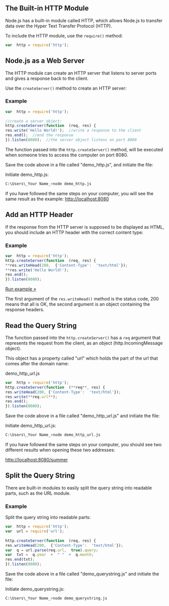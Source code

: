
## The Built-in HTTP Module

Node.js has a built-in module called HTTP, which allows Node.js to transfer data over the Hyper Text Transfer Protocol (HTTP).

To include the HTTP module, use the  `require()`  method:
```js
var  http = require('http');
```

## Node.js as a Web Server

The HTTP module can create an HTTP server that listens to server ports and gives a response back to the client.

Use the  `createServer()`  method to create an HTTP server:

### Example
```js
var  http = require('http');  
  
//create a server object:  
http.createServer(function  (req, res) {  
res.write('Hello World!');  //write a response to the client  
res.end();  //end the response  
}).listen(8080);  //the server object listens on port 8080
```

The function passed into the  `http.createServer()`  method, will be executed when someone tries to access the computer on port 8080.

Save the code above in a file called "demo_http.js", and initiate the file:

Initiate demo_http.js:
```bash
C:\Users\_Your Name_>node demo_http.js
```
If you have followed the same steps on your computer, you will see the same result as the example:  [http://localhost:8080](http://localhost:8080/)


## Add an HTTP Header

If the response from the HTTP server is supposed to be displayed as HTML, you should include an HTTP header with the correct content type:

### Example
```js
var  http = require('http');  
http.createServer(function  (req, res) {  
**res.writeHead(200,  {'Content-Type':  'text/html'});  
**res.write('Hello World!');  
res.end();  
}).listen(8080);
```
[Run example »](https://www.w3schools.com/nodejs/shownodejs.asp?filename=demo_http_header)

The first argument of the  `res.writeHead()`  method is the status code, 200 means that all is OK, the second argument is an object containing the response headers.

## Read the Query String

The function passed into the  `http.createServer()`  has a  `req`  argument that represents the request from the client, as an object (http.IncomingMessage object).

This object has a property called "url" which holds the part of the url that comes after the domain name:

demo_http_url.js
```js
var  http = require('http');  
http.createServer(function  (**req**, res) {  
res.writeHead(200, {'Content-Type':  'text/html'});  
res.write(**req.url**);  
res.end();  
}).listen(8080);
```
Save the code above in a file called "demo_http_url.js" and initiate the file:

Initiate demo_http_url.js:
```bash
C:\Users\_Your Name_>node demo_http_url.js
```
If you have followed the same steps on your computer, you should see two different results when opening these two addresses:

[http://localhost:8080/summer](http://localhost:8080/summer)


## Split the Query String

There are built-in modules to easily split the query string into readable parts, such as the URL module.

### Example

Split the query string into readable parts:
```js
var  http = require('http');  
var  url = require('url');  
  
http.createServer(function  (req, res) {  
res.writeHead(200,  {'Content-Type':  'text/html'});  
var  q = url.parse(req.url,  true).query;  
var  txt =  q.year  +  " "  +  q.month;  
res.end(txt);  
}).listen(8080);  
```
Save the code above in a file called "demo_querystring.js" and initiate the file:

Initiate demo_querystring.js:
```bash
C:\Users\_Your Name_>node demo_querystring.js
```

